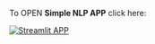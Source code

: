 To OPEN **Simple NLP APP** click here:

[![Streamlit APP](http://static.streamlit.io/badges/streamlit_badge_black_white.svg)](https://simplenlpapp.streamlit.app)
